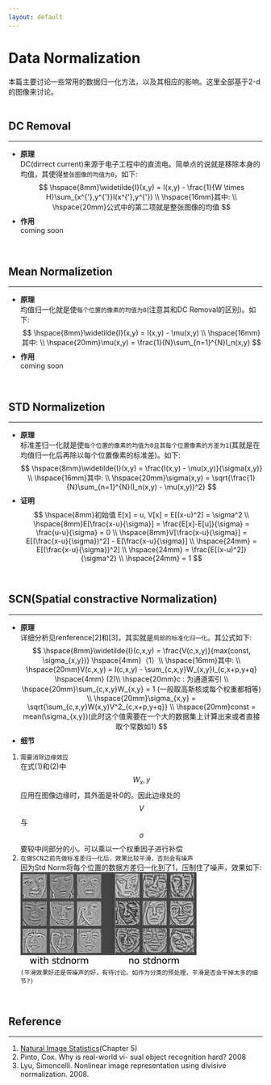 ```yaml
---
layout: default
---
```


__Data Normalization__
==============    
本篇主要讨论一些常用的数据归一化方法，以及其相应的影响。这里全部基于2-d的图像来讨论。          
<br />    

__DC Removal__
------    
---
*  __原理__    
DC(dirrect current)来源于电子工程中的直流电。简单点的说就是移除本身的均值，其使得`整张图像的均值为0`，如下:    
$$
\hspace{8mm}\widetilde{I}(x,y) = I(x,y) - \frac{1}{W \times H}\sum_{x^{'},y^{'}}I(x^{'},y^{'}) \\
\hspace{16mm}其中:    \\ 
\hspace{20mm}公式中的第二项就是整张图像的均值
$$   
* __作用__    
coming soon    
<br />    

__Mean Normalizetion__
------    
---
*  __原理__    
均值归一化就是使`每个位置的像素的均值为0`(注意其和DC Removal的区别)。如下:    
$$
\hspace{8mm}\widetilde{I}(x,y) = I(x,y) - \mu(x,y) \\
\hspace{16mm}其中:    \\ 
\hspace{20mm}\mu(x,y) = \frac{1}{N}\sum_{n=1}^{N}I_n(x,y)
$$   
* __作用__    
coming soon    
<br />    

__STD Normalizetion__
------    
---
*  __原理__    
标准差归一化就是使`每个位置的像素的均值为0且其每个位置像素的方差为1`(其就是在均值归一化后再除以每个位置像素的标准差)。如下:    
$$
\hspace{8mm}\widetilde{I}(x,y) = \frac{I(x,y) - \mu(x,y)}{\sigma(x,y)} \\
\hspace{16mm}其中:    \\ 
\hspace{20mm}\sigma(x,y) = \sqrt{\frac{1}{N}\sum_{n=1}^{N}(I_n(x,y) - \mu(x,y))^2}
$$   
* __证明__    
$$
\hspace{8mm}初始值 E[x] = u, V[x] = E[(x-u)^2] = \sigma^2 \\ 
\hspace{8mm}E[\frac{x-u}{\sigma}] = \frac{E[x]-E[u]}{\sigma} = \frac{u-u}{\sigma} = 0 \\
\hspace{8mm}V[\frac{x-u}{\sigma}] = E[(\frac{x-u}{\sigma})^2] - E[\frac{x-u}{\sigma}] \\
\hspace{24mm} = E[(\frac{x-u}{\sigma})^2]  \\
\hspace{24mm} = \frac{E[(x-u)^2]}{\sigma^2} \\
\hspace{24mm} = 1
$$    
<br />    

__SCN(Spatial constractive Normalization)__
------    
---    
*  __原理__  
详细分析见renference[2]和[3]，其实就是`局部的标准化归一化`。其公式如下:     
$$
\hspace{8mm}\widetilde{I}(c,x,y) = \frac{V(c,x,y)}{max(const, \sigma_{x,y})}  \hspace{4mm}（1）\\ 
\hspace{16mm}其中: \\
\hspace{20mm}V(c,x,y) = I(c,x,y) - \sum_{c,x,y}W_{x,y}I_{c,x+p,y+q} \hspace{4mm} (2)\\ 
\hspace{20mm}c : 为通道索引  \\
\hspace{20mm}\sum_{c,x,y}W_{x,y} = 1 (一般取高斯核或每个权重都相等)  \\
\hspace{20mm}\sigma_{x,y} = \sqrt{\sum_{c,x,y}W(x,y)V^2_{c,x+p,y+q}}  \\ 
\hspace{20mm}const = mean(\sigma_{x,y})(此时这个值需要在一个大的数据集上计算出来或者直接取个常数如1)
$$    
* __细节__    
1.  `需要消除边缘效应`      
在式(1)和(2)中$$W_x,y$$应用在图像边缘时，其外面是补0的。因此边缘处的$$V$$与$$\sigma$$要较中间部分的小。可以乘以一个权重因子进行补偿    
2.  `在做SCN之前先做标准差归一化后，效果比较平滑，否则会有噪声`    
因为Std Norm将每个位置的数据方差归一化到了1，压制住了噪声，效果如下:    
![scn.png](./img/scn.png)  
`(平滑效果好还是带噪声的好，有待讨论。如作为分类的预处理，平滑是否会干掉太多的细节?)`  

<br />    


__Reference__
-------    
--- 
1.  [Natural Image Statistics](http://www.naturalimagestatistics.net/)(Chapter 5)           
2.  Pinto, Cox. Why is real-world vi- sual object recognition hard? 2008
3.  Lyu, Simoncelli. Nonlinear image representation using divisive normalization. 2008.
